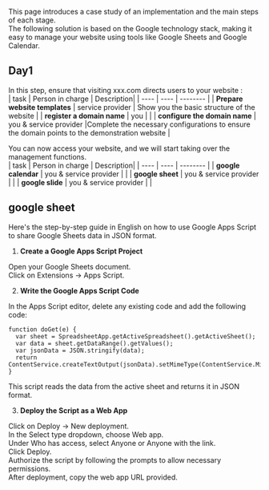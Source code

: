 This page introduces a case study of an implementation and the main steps of each stage.  
The following solution is based on the Google technology stack, making it easy to manage your website using tools like Google Sheets and Google Calendar.  

## Day1
In this step, ensure that visiting xxx.com directs users to your website :  
|  task   | Person in charge  | Description| 
|  ----  | ----  | -------- |
| **Prepare website templates**  | service provider | Show you the basic structure of the website |
| **register a domain name**  | you | |
| **configure the domain name** | you & service provider |Complete the necessary configurations to ensure the domain points to the demonstration website |

You can now access your website, and we will start taking over the management functions.  
|  task   | Person in charge  | Description| 
|  ----  | ----  | -------- |
| **google calendar**  | you & service provider |  |
| **google sheet**  | you & service provider | |
| **google slide** | you & service provider | |

## google sheet
Here's the step-by-step guide in English on how to use Google Apps Script to share Google Sheets data in JSON format.   
1. **Create a Google Apps Script Project**

Open your Google Sheets document.  
Click on Extensions -> Apps Script.  
  
2. **Write the Google Apps Script Code**  

In the Apps Script editor, delete any existing code and add the following code:  
```
function doGet(e) {
  var sheet = SpreadsheetApp.getActiveSpreadsheet().getActiveSheet();
  var data = sheet.getDataRange().getValues();
  var jsonData = JSON.stringify(data);
  return ContentService.createTextOutput(jsonData).setMimeType(ContentService.MimeType.JSON);
}
```

This script reads the data from the active sheet and returns it in JSON format.

3. **Deploy the Script as a Web App**

Click on Deploy -> New deployment.  
In the Select type dropdown, choose Web app.  
Under Who has access, select Anyone or Anyone with the link.  
Click Deploy.  
Authorize the script by following the prompts to allow necessary permissions.  
After deployment, copy the web app URL provided.  

  
